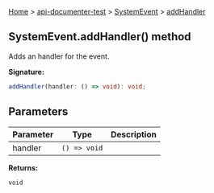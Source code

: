 [Home](./index) &gt; [api-documenter-test](./api-documenter-test.md) &gt; [SystemEvent](./api-documenter-test.systemevent.md) &gt; [addHandler](./api-documenter-test.systemevent.addhandler.md)

## SystemEvent.addHandler() method

Adds an handler for the event.

<b>Signature:</b>

```typescript
addHandler(handler: () => void): void;
```

## Parameters

|  Parameter | Type | Description |
|  --- | --- | --- |
|  handler | <code>() =&gt; void</code> |  |

<b>Returns:</b>

`void`

